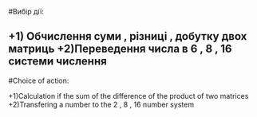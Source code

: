 #Вибір дії:

+1) Обчислення суми , різниці , добутку двох матриць
+2)Переведення числа в 6 , 8 , 16 системи числення
---------------------------------------------------
#Choice of action:

+1)Calculation if the sum of the difference of the product of two matrices
+2)Transfering a number to the 2 , 8 , 16 number system

